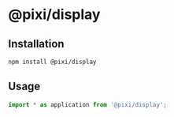 # @pixi/display

## Installation

```bash
npm install @pixi/display
```

## Usage

```js
import * as application from '@pixi/display';
```
